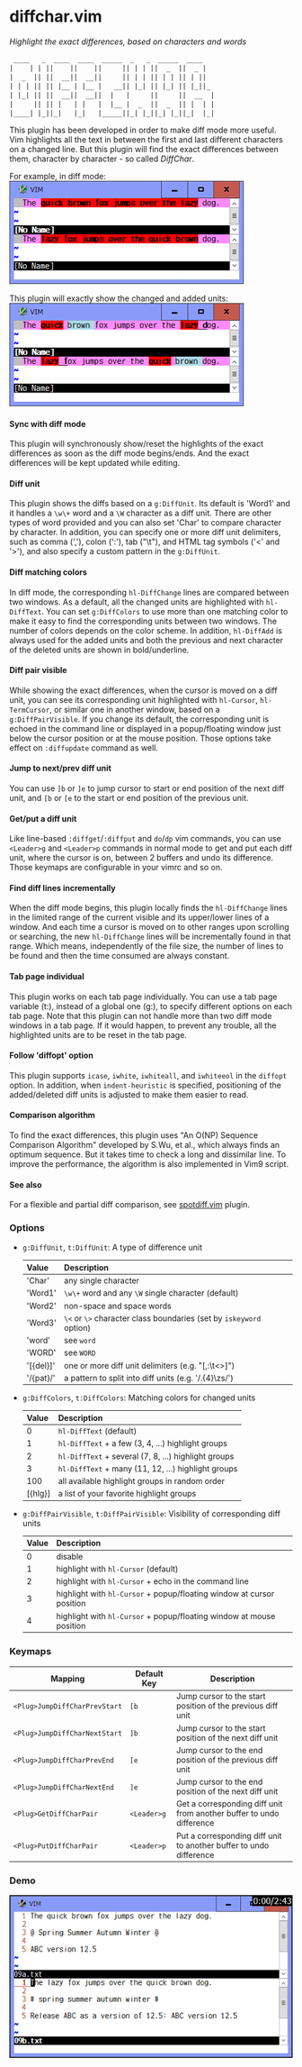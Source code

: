 # diffchar.vim
*Highlight the exact differences, based on characters and words*
```
 ____   _  ____  ____  _____  _   _  _____  ____   
|    | | ||    ||    ||     || | | ||  _  ||  _ |  
|  _  || ||  __||  __||     || | | || | | || | ||  
| | | || || |__ | |__ |   __|| |_| || |_| || |_||_ 
| |_| || ||  __||  __||  |   |     ||     ||  __  |
|     || || |   | |   |  |__ |  _  ||  _  || |  | |
|____| |_||_|   |_|   |_____||_| |_||_| |_||_|  |_|
```

This plugin has been developed in order to make diff mode more useful. Vim
highlights all the text in between the first and last different characters on
a changed line. But this plugin will find the exact differences between them,
character by character - so called *DiffChar*.

For example, in diff mode:  
![example1](example1.png)

This plugin will exactly show the changed and added units:  
![example2](example2.png)

#### Sync with diff mode
This plugin will synchronously show/reset the highlights of the exact
differences as soon as the diff mode begins/ends. And the exact differences
will be kept updated while editing.

#### Diff unit
This plugin shows the diffs based on a `g:DiffUnit`. Its default is 'Word1'
and it handles a `\w\+` word and a `\W` character as a diff unit. There are other
types of word provided and you can also set 'Char' to compare character by 
character. In addition, you can specify one or more diff unit delimiters, such
as comma (','), colon (':'), tab ("\t"), and HTML tag symbols ('<' and '>'),
and also specify a custom pattern in the `g:DiffUnit`.

#### Diff matching colors
In diff mode, the corresponding `hl-DiffChange` lines are compared between two
windows. As a default, all the changed units are highlighted with
`hl-DiffText`. You can set `g:DiffColors` to use more than one matching color
to make it easy to find the corresponding units between two windows. The
number of colors depends on the color scheme. In addition, `hl-DiffAdd` is
always used for the added units and both the previous and next character of
the deleted units are shown in bold/underline.

#### Diff pair visible
While showing the exact differences, when the cursor is moved on a diff unit,
you can see its corresponding unit highlighted with `hl-Cursor`,
`hl-TermCursor`, or similar one in another window, based on a
`g:DiffPairVisible`. If you change its default, the corresponding unit is
echoed in the command line or displayed in a popup/floating window just below
the cursor position or at the mouse position. Those options take effect on
`:diffupdate` command as well.

#### Jump to next/prev diff unit
You can use `]b` or `]e` to jump cursor to start or end position of the next
diff unit, and `[b` or `[e` to the start or end position of the previous unit.

#### Get/put a diff unit
Like line-based `:diffget`/`:diffput` and `do`/`dp` vim commands, you can use
`<Leader>g` and `<Leader>p` commands in normal mode to get and put each diff
unit, where the cursor is on, between 2 buffers and undo its difference. Those
keymaps are configurable in your vimrc and so on.

#### Find diff lines incrementally
When the diff mode begins, this plugin locally finds the `hl-DiffChange` lines
in the limited range of the current visible and its upper/lower lines of a
window. And each time a cursor is moved on to other ranges upon scrolling or
searching, the new `hl-DiffChange` lines will be incrementally found in that
range. Which means, independently of the file size, the number of lines to be
found and then the time consumed are always constant.

#### Tab page individual
This plugin works on each tab page individually. You can use a tab page
variable (t:), instead of a global one (g:), to specify different options on
each tab page. Note that this plugin can not handle more than two diff mode
windows in a tab page. If it would happen, to prevent any trouble, all the
highlighted units are to be reset in the tab page.

#### Follow 'diffopt' option
This plugin supports `icase`, `iwhite`, `iwhiteall`, and `iwhiteeol` in the
`diffopt` option. In addition, when `indent-heuristic` is specified,
positioning of the added/deleted diff units is adjusted to make them easier
to read.

#### Comparison algorithm
To find the exact differences, this plugin uses "An O(NP) Sequence Comparison
Algorithm" developed by S.Wu, et al., which always finds an optimum sequence.
But it takes time to check a long and dissimilar line. To improve the
performance, the algorithm is also implemented in Vim9 script.

#### See also
For a flexible and partial diff comparison, see
[spotdiff.vim](https://github.com/rickhowe/spotdiff.vim) plugin.

### Options

* `g:DiffUnit`, `t:DiffUnit`: A type of difference unit

  | Value | Description |
  | --- | --- |
  | 'Char' | any single character |
  | 'Word1' | `\w\+` word and any `\W` single character (default) |
  | 'Word2' | non-space and space words |
  | 'Word3' | `\<` or `\>` character class boundaries (set by `iskeyword` option) |
  | 'word' | see `word` |
  | 'WORD' | see `WORD` |
  | '[{del}]' | one or more diff unit delimiters (e.g. "[,:\t<>]") |
  | '/{pat}/' | a pattern to split into diff units (e.g. '/.\{4}\zs/') |

* `g:DiffColors`, `t:DiffColors`: Matching colors for changed units

  | Value | Description |
  | --- | --- |
  | 0 | `hl-DiffText` (default) |
  | 1 | `hl-DiffText` + a few (3, 4, ...) highlight groups |
  | 2 | `hl-DiffText` + several (7, 8, ...) highlight groups |
  | 3 | `hl-DiffText` + many (11, 12, ...) highlight groups |
  | 100 | all available highlight groups in random order |
  | [{hlg}] | a list of your favorite highlight groups |

* `g:DiffPairVisible`, `t:DiffPairVisible`: Visibility of corresponding diff units
  
  | Value | Description |
  | --- | --- |
  | 0 | disable |
  | 1 | highlight with `hl-Cursor` (default) |
  | 2 | highlight with `hl-Cursor` + echo in the command line |
  | 3 | highlight with `hl-Cursor` + popup/floating window at cursor position |
  | 4 | highlight with `hl-Cursor` + popup/floating window at mouse position |

### Keymaps

| Mapping | Default Key | Description |
| --- | --- | --- |
| `<Plug>JumpDiffCharPrevStart` | `[b` | Jump cursor to the start position of the previous diff unit |
| `<Plug>JumpDiffCharNextStart` | `]b` | Jump cursor to the start position of the next diff unit |
| `<Plug>JumpDiffCharPrevEnd` | `[e` | Jump cursor to the end position of the previous diff unit |
| `<Plug>JumpDiffCharNextEnd` | `]e` | Jump cursor to the end position of the next diff unit |
| `<Plug>GetDiffCharPair` | `<Leader>g` | Get a corresponding diff unit from another buffer to undo difference |
| `<Plug>PutDiffCharPair` | `<Leader>p` | Put a corresponding diff unit to another buffer to undo difference |

### Demo

![demo](demo.gif)
